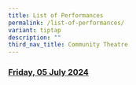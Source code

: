 ```yaml
---
title: List of Performances
permalink: /list-of-performances/
variant: tiptap
description: ""
third_nav_title: Community Theatre
---
```

<p></p>
<h3><u>Friday, 05 July 2024</u></h3>
<p></p>